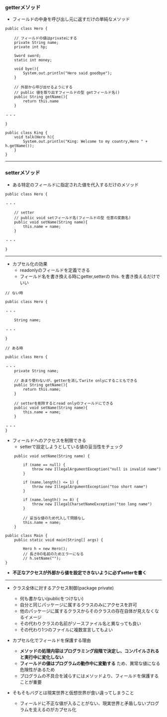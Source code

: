 ### getterメソッド

- フィールドの中身を呼び出し元に返すだけの単純なメソッド

```
public class Hero {

    // フィールドの値はprivateにする
    private String name;
    private int hp;

    Sword sword;
    static int money;

    void bye(){
        System.out.println("Hero said goodbye");
    }

    // 外部から呼び出せるようにする
    // public 値を取り出すフィールドの型 getフィールド名()
    public String getName(){
        return this.name
    }

・・・

}

```

```
public class King {
    void talk(Hero h){
        System.out.println("King: Welcome to my country,Hero " + h.getName());
    }
}

```

---
### setterメソッド

- ある特定のフィールドに指定された値を代入するだけのメソッド

```
public class Hero {

・・・

    // setter
    // public void setフィールド名(フィールドの型 任意の変数名)
    public void setName(String name){
        this.name = name;
    }

・・・

}

```

---
- カプセル化の効果
    - readonlyのフィールドを定義できる
    - フィールド名を書き換える時にgetter,setterの this. を書き換えるだけでいい

```
// ない時

public class Hero {

・・・

    String name;

・・・

}

// ある時

public class Hero {

・・・
    private String name;

    // あまり使わないが、getterを消してwrite onlyにすることもできる
    public String getName(){
        return this.name;
    }

    // setterを削除するとread onlyのフィールドにできる
    public void setName(String name){
        this.name = name;
    }

・・・
}

```

- フィールドへのアクセスを制限できる
    - setterで設定しようとしている値の妥当性をチェック

```
    public void setName(String name) {

        if (name == null) {
            throw new IllegalArgumentException("null is invalid name")
        }

        if (name.length() <= 1) {
            throw new IllegalArgumentException("too short name")
        }

        if (name.length() >= 8) {
            throw new IllegalCharsetNameException("too long name")
        }

        // 妥当な値のため代入して問題なし
        this.name = name;
    }

```

```
public class Main {
    public static void main(String[] args) {

        Hero h = new Hero();
        // 長さ0の名前のためエラーになる
        // h.setName("");
}

```

- **不正なアクセスが外部から値を設定できないように必ずsetterを書く**

---
- クラス全体に対するアクセス制御(package private)
    - 何も書かない(publicをつけない)
    - 自分と同じパッケージに属するクラスのみにアクセスを許可
    - 他のパッケージに属するクラスからそのクラスの存在自体が見えなくなるイメージ
    - その代わりクラスの名前がソースファイル名と異なっても良い
    - その代わり1つのファイルに複数宣言してもよい

- カプセル化でフィールドを保護する理由
    - **メソッドの処理内容はプログラミング段階で決定し、コンパイルされると実行中に変化しない**
    - **フィールドの値はプログラムの動作中に変動する** ため、異常な値になる危険性があるため
    - プログラムの不具合を減らすにはメソッドより、フィールドを保護することが重要

- そもそもバグとは現実世界と仮想世界が食い違ってしまうこと
    - フィールドに不正な値が入ることがない、現実世界と矛盾しないプログラムを支えるのがカプセル化